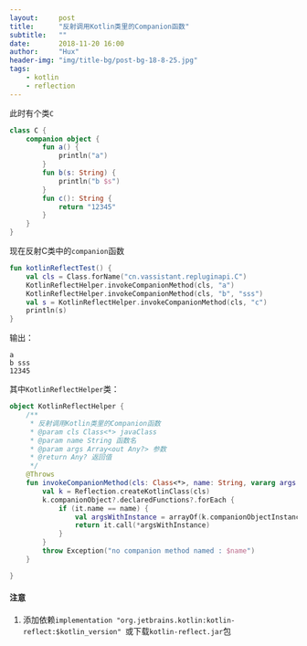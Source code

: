 ```yaml
---
layout:     post
title:      "反射调用Kotlin类里的Companion函数"
subtitle:   ""
date:       2018-11-20 16:00
author:     "Hux"
header-img: "img/title-bg/post-bg-18-8-25.jpg"
tags:
    - kotlin
    - reflection
---
```



此时有个类`C`
```kotlin
class C {
    companion object {
        fun a() {
            println("a")
        }
        fun b(s: String) {
            println("b $s")
        }
        fun c(): String {
            return "12345"
        }
    }
}
```
现在反射C类中的`companion`函数
```kotlin
fun kotlinReflectTest() {
    val cls = Class.forName("cn.vassistant.repluginapi.C")
    KotlinReflectHelper.invokeCompanionMethod(cls, "a")
    KotlinReflectHelper.invokeCompanionMethod(cls, "b", "sss")
    val s = KotlinReflectHelper.invokeCompanionMethod(cls, "c")
    println(s)
}
```
输出：
```
a
b sss
12345
```

其中`KotlinReflectHelper`类：
```kotlin
object KotlinReflectHelper {
    /**
     * 反射调用Kotlin类里的Companion函数
     * @param cls Class<*> javaClass
     * @param name String 函数名
     * @param args Array<out Any?> 参数
     * @return Any? 返回值
     */
    @Throws
    fun invokeCompanionMethod(cls: Class<*>, name: String, vararg args: Any?): Any? {
        val k = Reflection.createKotlinClass(cls)
        k.companionObject?.declaredFunctions?.forEach {
            if (it.name == name) {
                val argsWithInstance = arrayOf(k.companionObjectInstance, *args)
                return it.call(*argsWithInstance)
            }
        }
        throw Exception("no companion method named : $name")
    }

}

```

#### 注意

1. 添加依赖`implementation "org.jetbrains.kotlin:kotlin-reflect:$kotlin_version"
`或下载`kotlin-reflect.jar`包
